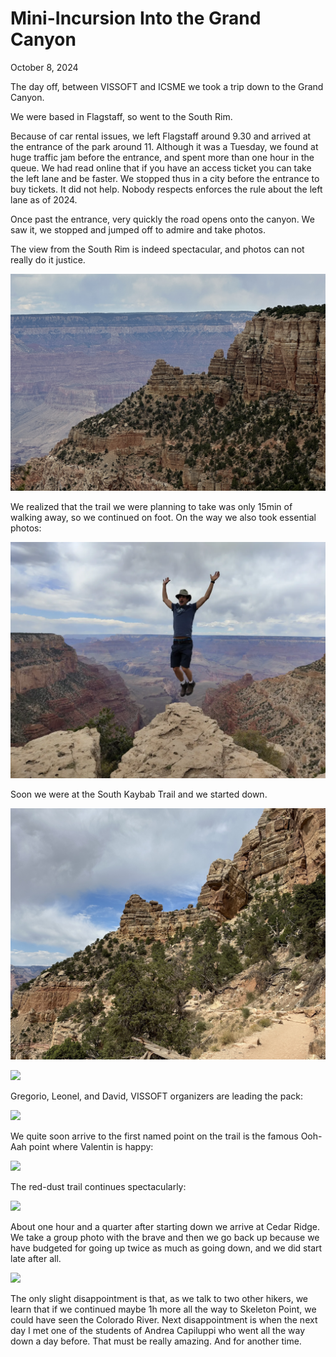 # Mini-Incursion Into the Grand Canyon

October 8, 2024


The day off, between VISSOFT and ICSME we took a trip down to the Grand Canyon. 

We were based in Flagstaff, so went to the South Rim. 

Because of car rental issues, we left Flagstaff around 9.30 and arrived at the entrance of the park around 11. Although it was a Tuesday, we found at huge traffic jam before the entrance, and spent more than one hour in the queue. We had read online that if you have an access ticket you can take the left lane and be faster. We stopped thus in a city before the entrance to buy tickets. It did not help. Nobody respects enforces the rule about the left lane as of 2024. 

Once past the entrance, very quickly the road opens onto the canyon. We saw it, we stopped and jumped off to admire and take photos. 

The view from the South Rim is indeed spectacular, and photos can not really do it justice. 

![](attachments/gc-from-the-rim.jpg)

We realized that the trail we were planning to take was only 15min of walking away, so we continued on foot. On the way we also took essential photos: 


![](attachments/IMG_20241008_133014488.webp)

Soon we were at the South Kaybab Trail and we started down. 

![](attachments/on-sk-trail.jpg)

![](attachments/sk-trail-2.jpg)

Gregorio, Leonel, and David, VISSOFT organizers are leading the pack: 

![](attachments/oragnizers-leading.jpg)

We quite soon arrive to the first named point on the trail is the famous Ooh-Aah point where Valentin is happy: 

![](attachments/valentin-at-ooh-ah.jpeg)

The red-dust trail continues spectacularly: 

![](attachments/red-dust-trail.jpg)

About one hour and a quarter after starting down we arrive at Cedar Ridge. We take a group photo with the brave and then we go back up because we have budgeted for going up twice as much as going down, and we did start late after all. 

![](attachments/DSC01473.jpg)

The only slight disappointment is that, as we talk to two other hikers, we learn that if we continued maybe 1h more all the way to Skeleton Point, we could have seen the Colorado River. Next disappointment is when the next day I met one of the students of Andrea Capiluppi who went all the way down a day before. That must be really amazing. And for another time.  